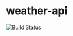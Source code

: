 # weather-api
[![Build Status](https://travis-ci.org/edward-kwok/weather-api.svg?branch=master)](https://travis-ci.org/edward-kwok/weather-api)
